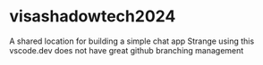 # visashadowtech2024
A shared location for building a simple chat app
Strange using this vscode.dev does not have great github branching management